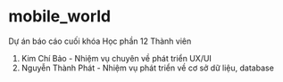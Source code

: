 # mobile_world
Dự án báo cáo cuối khóa Học phần 12
Thành viên
1. Kim Chí Bảo - Nhiệm vụ chuyên về phát triển UX/UI
2. Nguyễn Thành Phát - Nhiệm vụ phát triển về cơ sở dữ liệu, database
